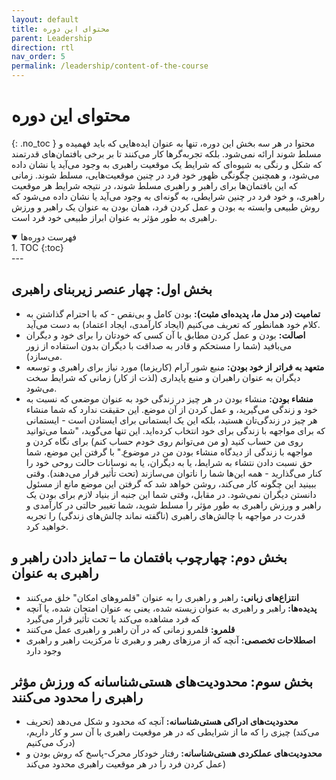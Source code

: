 ```yaml
---
layout: default
title: محتوای این دوره
parent: Leadership
direction: rtl
nav_order: 5
permalink: /leadership/content-of-the-course
---
```


# محتوای این دوره
{: .no_toc }
محتوا در هر سه بخش این دوره، تنها به عنوان ایده‌هایی که باید فهمیده و مسلط شوند ارائه نمی‌شود. بلکه تجربه‌گرها کار می‌کنند تا بر برخی بافتمان‌های قدرتمند که شکل و رنگی به شیوه‌ای که شرایط یک موقعیت راهبری به وجود می‌آید یا نشان داده می‌شود، و همچنین چگونگی ظهور خود فرد در چنین موقعیت‌هایی، مسلط شوند. زمانی که این بافتمان‌ها برای راهبر و راهبری مسلط شوند، در نتیجه شرایط هر موقعیت راهبری، و خود فرد در چنین شرایطی، به گونه‌ای به وجود می‌آید یا نشان داده می‌شود که روش طبیعی وابسته به بودن و عمل کردن فرد، همان بودن به عنوان یک راهبر و ورزش راهبری به طور مؤثر به عنوان ابراز طبیعی خود فرد است.

<details open markdown="block">
  <summary>فهرست دوره‌ها</summary>
  1. TOC
  {:toc}
</details>
---

## بخش اول: چهار عنصر زیربنای راهبری
- **تمامیت (در مدل ما، پدیده‌ای مثبت):** بودن کامل و بی‌نقص - که با احترام گذاشتن به کلام خود همانطور که تعریف می‌کنیم (ایجاد کارآمدی، ایجاد اعتماد) به دست می‌آید.
- **اصالت:** بودن و عمل کردن مطابق با آن کسی که خودتان را برای خود و دیگران می‌بافید (شما را مستحکم و قادر به صداقت با دیگران بدون استفاده از زور می‌سازد).
- **متعهد به فراتر از خود بودن:** منبع شور آرام (کاریزما) مورد نیاز برای راهبری و توسعه دیگران به عنوان راهبران و منبع پایداری (لذت از کار) زمانی که شرایط سخت می‌شود.
- **منشاء بودن:** منشاء بودن در هر چیز در زندگی خود به عنوان موضعی که نسبت به خود و زندگی می‌گیرید، و عمل کردن از آن موضع. این حقیقت ندارد که شما منشاء هر چیز در زندگی‌تان هستید، بلکه این یک ایستمانی برای ایستادن است - ایستمانی که برای مواجهه با زندگی برای خود انتخاب کرده‌اید. این تنها می‌گوید، "شما می‌توانید روی من حساب کنید (و من می‌توانم روی خودم حساب کنم) برای نگاه کردن و مواجهه با زندگی از دیدگاه منشاء بودن من در موضوع." با گرفتن این موضع، شما حق نسبت دادن نتشاء به شرایط، یا به دیگران، یا به نوسانات حالت روحی خود را کنار می‌گذارید - همه این‌ها شما را ناتوان می‌سازند (تحت تأثیر قرار می‌دهند). وقتی ببینید این چگونه کار می‌کند، روشن خواهد شد که گرفتن این موضع مانع از مسئول دانستن دیگران نمی‌شود. در مقابل، وقتی شما این جنبه از بنیاد لازم برای بودن یک راهبر و ورزش راهبری به طور مؤثر را مسلط شوید، شما تغییر حالتی در کارآمدی و قدرت در مواجهه با چالش‌های راهبری (ناگفته نماند چالش‌های زندگی) را تجربه خواهید کرد.

## بخش دوم: چهارچوب بافتمان ما – تمایز دادن راهبر و راهبری به عنوان
- **انتزاع‌های زبانی:** راهبر و راهبری را به عنوان "قلمروهای امکان" خلق می‌کنند
- **پدیده‌ها:** راهبر و راهبری به عنوان زیسته شده، یعنی به عنوان امتحان شده، یا آنچه که فرد مشاهده می‌کند یا تحت تأثیر قرار می‌گیرد
- **قلمرو:** قلمرو زمانی که در آن راهبر و راهبری عمل می‌کنند
- **اصطلاحات تخصصی:** آنچه که از مرزهای رهبر و رهبری تا مرکزیت راهبر و راهبری وجود دارد

## بخش سوم: محدودیت‌های هستی‌شناسانه که ورزش مؤثر راهبری را محدود می‌کنند
- **محدودیت‌های ادراکی هستی‌شناسانه:** آنچه که محدود و شکل می‌دهد (تحریف می‌کند) چیزی را که ما از شرایطی که در هر موقعیت راهبری با آن سر و کار داریم، درک می‌کنیم)
- **محدودیت‌های عملکردی هستی‌شناسانه:** رفتار خودکار محرک-پاسخ که روش بودن و عمل کردن فرد را در هر موقعیت راهبری محدود می‌کند)
